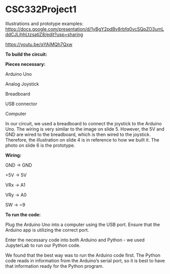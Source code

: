 # CSC332Project1

Illustrations and prototype examples: https://docs.google.com/presentation/d/1yBgY2pdBv8rbfq0vcSQpZO3umLddCJLjhhLtzsatiZ8/edit?usp=sharing

https://youtu.be/qYAiMQh7Qxw

 
  

**To build the circuit:** 

**Pieces necessary:**

Arduino Uno

Analog Joystick

Breadboard

USB connector

Computer

In our circuit, we used a breadboard to connect the joystick to the Arduino Uno. The wiring is very similar to the image on slide 5. However, the 5V and GND are wired to the breadboard, which is then wired to the joystick. Therefore, the illustration on slide 4 is in reference to how we built it. The photo on slide 6 is the prototype.

 
  
 
**Wiring:**

GND → GND

+5V → 5V

VRx → A1

VRy → A0

SW → ~9
 
 
  

**To run the code:** 

Plug the Arduino Uno into a computer using the USB port. Ensure that the Arduino app is utilizing the correct port. 

Enter the necessary code into both Arduino and Python - we used JupyterLab to run our Python code. 

We found that the best way was to run the Arduino code first. The Python code reads in information from the Arduino’s serial port, so it is best to have that information ready for the Python program.



